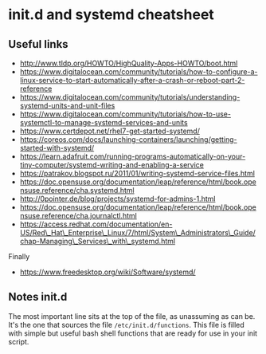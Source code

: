 # init.d and systemd cheatsheet

## Useful links

  * http://www.tldp.org/HOWTO/HighQuality-Apps-HOWTO/boot.html
  * https://www.digitalocean.com/community/tutorials/how-to-configure-a-linux-service-to-start-automatically-after-a-crash-or-reboot-part-2-reference
  * https://www.digitalocean.com/community/tutorials/understanding-systemd-units-and-unit-files
  * https://www.digitalocean.com/community/tutorials/how-to-use-systemctl-to-manage-systemd-services-and-units
  * https://www.certdepot.net/rhel7-get-started-systemd/
  * https://coreos.com/docs/launching-containers/launching/getting-started-with-systemd/
  * https://learn.adafruit.com/running-programs-automatically-on-your-tiny-computer/systemd-writing-and-enabling-a-service
  * https://patrakov.blogspot.ru/2011/01/writing-systemd-service-files.html
  * https://doc.opensuse.org/documentation/leap/reference/html/book.opensuse.reference/cha.systemd.html
  * http://0pointer.de/blog/projects/systemd-for-admins-1.html
  * https://doc.opensuse.org/documentation/leap/reference/html/book.opensuse.reference/cha.journalctl.html
  * https://access.redhat.com/documentation/en-US/Red\_Hat\_Enterprise\_Linux/7/html/System\_Administrators\_Guide/chap-Managing\_Services\_with\_systemd.html

Finally

  * https://www.freedesktop.org/wiki/Software/systemd/

## Notes init.d

The most important line sits at the top of the file, as unassuming as 
can be. It's the one that sources the file `/etc/init.d/functions`. 
This file is filled with simple but useful bash shell functions that 
are ready for use in your init script.




